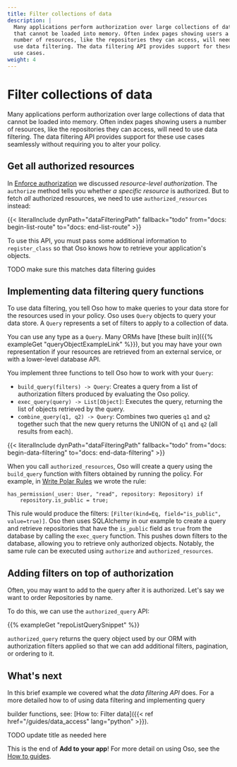```yaml
---
title: Filter collections of data
description: |
  Many applications perform authorization over large collections of data
  that cannot be loaded into memory. Often index pages showing users a
  number of resources, like the repositories they can access, will need to
  use data filtering. The data filtering API provides support for these
  use cases.
weight: 4
---
```


# Filter collections of data

Many applications perform authorization over large collections of data
that cannot be loaded into memory. Often index pages showing users a
number of resources, like the repositories they can access, will need to
use data filtering. The data filtering API provides support for these
use cases seamlessly without requiring you to alter your policy.

## Get all authorized resources

In [Enforce authorization](enforce) we discussed
*resource-level authorization*. The `authorize` method tells you whether
*a specific resource* is authorized. But to fetch *all* authorized resources, we
need to use `authorized_resources` instead:

{{< literalInclude
    dynPath="dataFilteringPath"
    fallback="todo"
    from="docs: begin-list-route"
    to="docs: end-list-route"
    >}}

To use this API, you must pass some additional information to
`register_class` so that Oso knows how to retrieve your
application's objects.

TODO make sure this matches data filtering guides

## Implementing data filtering query functions

To use data filtering, you tell Oso how to make queries to your data
store for the resources used in your policy. Oso uses `Query` objects
to query your data store. A `Query` represents a set of filters
to apply to a collection of data.

You can use any type as a `Query`. Many ORMs have [these built
in]({{% exampleGet "queryObjectExampleLink" %}}), but you may have your
own representation if your resources are retrieved from an external
service, or with a lower-level database API.

You implement three functions to tell Oso how to work with your `Query`:

- `build_query(filters) -> Query`: Creates a query from a list of authorization filters
  produced by evaluating the Oso policy.
- `exec_query(query) -> List[Object]`: Executes the query, returning
  the list of objects retrieved by the query.
- `combine_query(q1, q2) -> Query`: Combines two queries `q1` and `q2` together such
  that the new query returns the UNION of `q1` and `q2` (all results
  from each).

{{< literalInclude
    dynPath="dataFilteringPath"
    fallback="todo"
    from="docs: begin-data-filtering"
    to="docs: end-data-filtering"
    >}}

When you call `authorized_resources`, Oso will create a query using the
`build_query` function with filters obtained by running the policy. For
example, in [Write Polar Rules](write-rules) we wrote the rule:

```polar
has_permission(_user: User, "read", repository: Repository) if
	repository.is_public = true;
```

This rule would produce the filters: `[Filter(kind=Eq,
field="is_public", value=true)]`. Oso then uses SQLAlchemy in our
example to create a query and retrieve repositories that have the
`is_public` field as `true` from the database by calling the
`exec_query` function. This pushes down filters to the database,
allowing you to retrieve only authorized objects.
Notably, the same rule can be executed using `authorize` and
`authorized_resources`.

## Adding filters on top of authorization

Often, you may want to add to the query after it is authorized. Let's
say we want to order Repositories by name.

To do this, we can use the `authorized_query` API:

<!-- manually test this snippet -->

{{% exampleGet "repoListQuerySnippet" %}}

`authorized_query` returns the query object used by our ORM with
authorization filters applied so that we can add additional filters,
pagination, or ordering to it.

## What's next

In this brief example we covered what the *data filtering API* does. For
a more detailed how to of using data filtering and implementing query
<!-- todo remove lang -->
builder functions, see: [How to: Filter data]({{< ref href="/guides/data_access" lang="python" >}}).

TODO update title as needed here

This is the end of __Add to your app__! For more detail on using
Oso, see the [How to guides](/guides).
